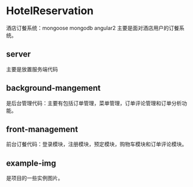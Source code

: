 # HotelReservation
酒店订餐系统：mongoose mongodb angular2 
主要是面对酒店用户的订餐系统。
## server
主要是放置服务端代码
## background-mangement
是后台管理代码：主要有包括订单管理，菜单管理，订单评论管理和订单分析功能。
## front-management
前台订餐代码：登录模块，注册模块，预定模块，购物车模块和订单评论模块。
## example-img
是项目的一些实例图片。
